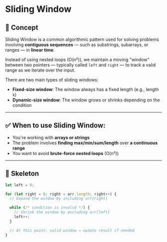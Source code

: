 # Sliding Window

## 🧠 Concept

Sliding Window is a common algorithmic pattern used for solving problems involving **contiguous sequences** — such as substrings, subarrays, or ranges — in **linear time**.

Instead of using nested loops (O(n²)), we maintain a moving "window" between two pointers — typically called `left` and `right` — to track a valid range as we iterate over the input.

There are two main types of sliding windows:

- **Fixed-size window**: The window always has a fixed length (e.g., length `k`)
- **Dynamic-size window**: The window grows or shrinks depending on the condition

---

## ✅ When to use Sliding Window:

- You're working with **arrays or strings**
- The problem involves **finding max/min/sum/length** over **a continuous range**
- You want to avoid **brute-force nested loops** (O(n²))

---

## 🔧 Skeleton

```ts
let left = 0;

for (let right = 0; right < arr.length; right++) {
  // Expand the window by including arr[right]

  while (/* condition is invalid */) {
    // Shrink the window by excluding arr[left]
    left++;
  }

  // At this point: valid window → update result if needed
}
